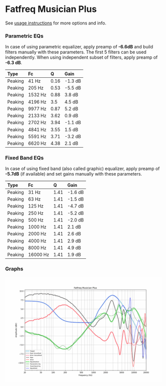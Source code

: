 # Fatfreq Musician Plus
See [usage instructions](https://github.com/jaakkopasanen/AutoEq#usage) for more options and info.

### Parametric EQs
In case of using parametric equalizer, apply preamp of **-6.6dB** and build filters manually
with these parameters. The first 5 filters can be used independently.
When using independent subset of filters, apply preamp of **-6.3 dB**.

| Type    | Fc      |    Q | Gain    |
|:--------|:--------|:-----|:--------|
| Peaking | 41 Hz   | 0.16 | -1.3 dB |
| Peaking | 205 Hz  | 0.53 | -5.5 dB |
| Peaking | 1532 Hz | 0.88 | 3.8 dB  |
| Peaking | 4196 Hz | 3.5  | 4.5 dB  |
| Peaking | 9977 Hz | 0.87 | 5.2 dB  |
| Peaking | 2133 Hz | 3.62 | 0.9 dB  |
| Peaking | 2702 Hz | 3.94 | -1.1 dB |
| Peaking | 4841 Hz | 3.55 | 1.5 dB  |
| Peaking | 5591 Hz | 3.71 | -3.2 dB |
| Peaking | 6620 Hz | 4.38 | 2.1 dB  |

### Fixed Band EQs
In case of using fixed band (also called graphic) equalizer, apply preamp of **-5.7dB**
(if available) and set gains manually with these parameters.

| Type    | Fc       |    Q | Gain    |
|:--------|:---------|:-----|:--------|
| Peaking | 31 Hz    | 1.41 | -1.6 dB |
| Peaking | 63 Hz    | 1.41 | -1.5 dB |
| Peaking | 125 Hz   | 1.41 | -4.7 dB |
| Peaking | 250 Hz   | 1.41 | -5.2 dB |
| Peaking | 500 Hz   | 1.41 | -2.0 dB |
| Peaking | 1000 Hz  | 1.41 | 2.1 dB  |
| Peaking | 2000 Hz  | 1.41 | 2.6 dB  |
| Peaking | 4000 Hz  | 1.41 | 2.9 dB  |
| Peaking | 8000 Hz  | 1.41 | 4.9 dB  |
| Peaking | 16000 Hz | 1.41 | 1.9 dB  |

### Graphs
![](./Fatfreq%20Musician%20Plus.png)